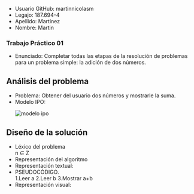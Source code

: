 <ul>
  <li>Usuario GitHub: martinnicolasm</li>
  <li>Legajo: 187.694-4</li>
  <li>Apellido: Martinez</li>
  <li>Nombre: Martin</li>
  </ul>
  
  <h3>Trabajo Práctico 01</h3>
  <ul>
  <li>Enunciado: Completar todas las etapas de la resolución de problemas para un problema
    simple: la adición de dos números.</li>
  </ul>

<h2>Análisis del problema</h2>
<ul>
  <li>Problema: Obtener del usuario dos números y mostrarle la suma.</li>
  <li>Modelo IPO:</li>
  
  
  ![modelo ipo](https://user-images.githubusercontent.com/37809641/38831500-f97e6b92-4195-11e8-92ba-93702d665356.png)
  </ul>

<h2>Diseño de la solución</h2>
<ul>
  <li>Léxico del problema</li>
  n ∈ Z
  <li>Representación del algoritmo</li>
  <li>Representación textual:</li>
  <li>PSEUDOCÓDIGO.</li>
  1.Leer a
  2.Leer b
  3.Mostrar a+b
  
  <li>Representación visual:</li> 
</ul>
